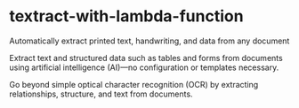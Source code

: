 # textract-with-lambda-function

Automatically extract printed text, handwriting, and data from any document

Extract text and structured data such as tables and forms from documents using artificial intelligence (AI)—no configuration or templates necessary.

Go beyond simple optical character recognition (OCR) by extracting relationships, structure, and text from documents.
